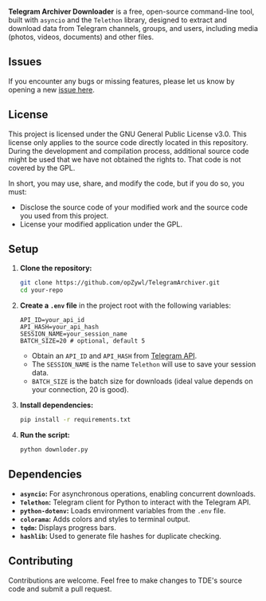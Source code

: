 **Telegram Archiver Downloader** is a free, open-source command-line tool, built with `asyncio` and the `Telethon` library, designed to extract and download data from Telegram channels, groups, and users, including media (photos, videos, documents) and other files.

## Issues

If you encounter any bugs or missing features, please let us know by opening a new [issue here](https://github.com/opZywl/TelegramArchiver/issues).

## License

This project is licensed under the GNU General Public License v3.0. This license only applies to the source code directly located in this repository. During the development and compilation process, additional source code might be used that we have not obtained the rights to. That code is not covered by the GPL.

In short, you may use, share, and modify the code, but if you do so, you must:

*   Disclose the source code of your modified work and the source code you used from this project.
*   License your modified application under the GPL.

## Setup

1.  **Clone the repository:**

    ```bash
    git clone https://github.com/opZywl/TelegramArchiver.git
    cd your-repo
    ```

2.  **Create a `.env` file** in the project root with the following variables:

    ```env
    API_ID=your_api_id
    API_HASH=your_api_hash
    SESSION_NAME=your_session_name
    BATCH_SIZE=20 # optional, default 5
    ```
    *   Obtain an `API_ID` and `API_HASH` from [Telegram API](https://my.telegram.org/auth).
    *   The `SESSION_NAME` is the name `Telethon` will use to save your session data.
    *   `BATCH_SIZE` is the batch size for downloads (ideal value depends on your connection, 20 is good).

3.  **Install dependencies:**

    ```bash
    pip install -r requirements.txt
    ```

4.  **Run the script:**

    ```bash
    python downloder.py
    ```

## Dependencies

*   **`asyncio`:** For asynchronous operations, enabling concurrent downloads.
*   **`Telethon`:** Telegram client for Python to interact with the Telegram API.
*   **`python-dotenv`:** Loads environment variables from the `.env` file.
*   **`colorama`:** Adds colors and styles to terminal output.
*   **`tqdm`:** Displays progress bars.
*  **`hashlib`:** Used to generate file hashes for duplicate checking.

## Contributing

Contributions are welcome. Feel free to make changes to TDE's source code and submit a pull request.
